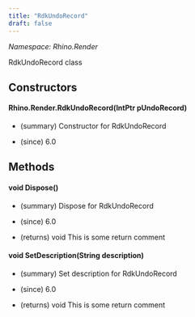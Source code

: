 ```yaml
---
title: "RdkUndoRecord"
draft: false
---
```


*Namespace: Rhino.Render*

   RdkUndoRecord class
   
## Constructors
#### Rhino.Render.RdkUndoRecord(IntPtr pUndoRecord)
- (summary) 
     Constructor for RdkUndoRecord
     
- (since) 6.0
## Methods
#### void Dispose()
- (summary) 
     Dispose for RdkUndoRecord
     
- (since) 6.0
- (returns) void This is some return comment
#### void SetDescription(String description)
- (summary) 
     Set description for RdkUndoRecord
     
- (since) 6.0
- (returns) void This is some return comment
